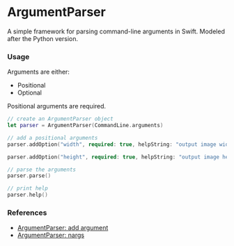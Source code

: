 # ArgumentParser

A simple framework for parsing command-line arguments in Swift. Modeled after the Python version.

### Usage

Arguments are either:

- Positional
- Optional

Positional arguments are required.

```swift
// create an ArgumentParser object
let parser = ArgumentParser(CommandLine.arguments)

// add a positional arguments
parser.addOption("width", required: true, helpString: "output image width", defaultValue: nil)

parser.addOption("height", required: true, helpString: "output image height", defaultValue: nil)

// parse the arguments
parser.parse()

// print help
parser.help()
```


### References
- [ArgumentParser: add argument](https://docs.python.org/2.7/library/argparse.html#the-add-argument-method)
- [ArgumentParser: nargs](https://docs.python.org/2.7/library/argparse.html#nargs)

